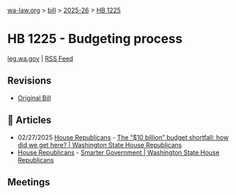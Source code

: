 [wa-law.org](/) > [bill](/bill/) > [2025-26](/bill/2025-26/) > [HB 1225](/bill/2025-26/hb/1225/)

# HB 1225 - Budgeting process
[leg.wa.gov](https://app.leg.wa.gov/billsummary?BillNumber=1225&Year=2025&Initiative=false) | [RSS Feed](./rss.xml)

## Revisions
* [Original Bill](1/)

## 📰 Articles
* 02/27/2025 [House Republicans](/org/house_republicans/) - [The “$10 billion” budget shortfall: how did we get here? | Washington State House Republicans](https://houserepublicans.wa.gov/the-10-billion-budget-shortfall/#:~:text=House%20Bill%201225)
* [House Republicans](/org/house_republicans/) - [Smarter Government | Washington State House Republicans](https://houserepublicans.wa.gov/our-priorities/smarter-government/#:~:text=House%20Bill%201225)

## Meetings
